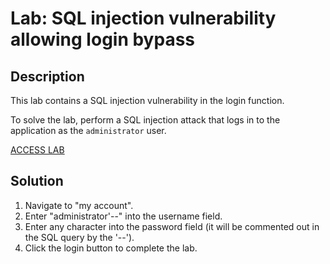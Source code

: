 # Lab: SQL injection vulnerability allowing login bypass

## Description

This lab contains a SQL injection vulnerability in the login function.

To solve the lab, perform a SQL injection attack that logs in to the application as the ```administrator``` user.

[ACCESS LAB](<https://portswigger.net/web-security/learning-paths/server-side-vulnerabilities-apprentice/sql-injection-apprentice/sql-injection/lab-login-bypass#>)

## Solution

1. Navigate to "my account".
1. Enter "administrator'--" into the username field.
1. Enter any character into the password field (it will be commented out in the SQL query by the '--').
1. Click the login button to complete the lab.
